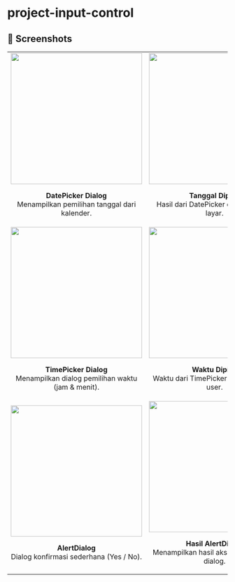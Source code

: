 # project-input-control
<h2>📸 Screenshots</h2>

<table>
  <tr>
    <td align="center">
      <img src="https://github.com/user-attachments/assets/653d422d-d555-489c-8897-86bbc1e60aeb" width="300"/>
      <p><strong>DatePicker Dialog</strong><br/>Menampilkan pemilihan tanggal dari kalender.</p>
    </td>
    <td align="center">
      <img src="https://github.com/user-attachments/assets/acaa58ae-a7d4-4f49-992b-d1a3e02300b6" width="300"/>
      <p><strong>Tanggal Dipilih</strong><br/>Hasil dari DatePicker ditampilkan di layar.</p>
    </td>
  </tr>
  <tr>
    <td align="center">
      <img src="https://github.com/user-attachments/assets/16e25d1e-4720-4729-ba9a-aee92a408245" width="300"/>
      <p><strong>TimePicker Dialog</strong><br/>Menampilkan dialog pemilihan waktu (jam & menit).</p>
    </td>
    <td align="center">
      <img src="https://github.com/user-attachments/assets/9975acbc-6137-4fd5-a744-d92b2a0bf891" width="300"/>
      <p><strong>Waktu Dipilih</strong><br/>Waktu dari TimePicker ditampilkan ke user.</p>
    </td>
  </tr>
  <tr>
    <td align="center">
      <img src="https://github.com/user-attachments/assets/67106cdb-89b1-4351-b00f-730e7234587b" width="300"/>
      <p><strong>AlertDialog</strong><br/>Dialog konfirmasi sederhana (Yes / No).</p>
    </td>
    <td align="center">
      <img src="https://github.com/user-attachments/assets/73bf5a7a-94d8-4420-8f64-908c098f48d9" width="300"/>
      <p><strong>Hasil AlertDialog</strong><br/>Menampilkan hasil aksi user dari alert dialog.</p>
    </td>
  </tr>
</table>
